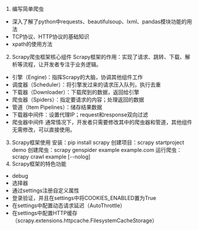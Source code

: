 1. 编写简单爬虫
- 深入了解了python中requests、beautifulsoup、lxml、pandas模块功能的用法
- TCP协议、HTTP协议的基础知识
- xpath的使用方法
2. Scrapy爬虫框架核心组件
Scrapy框架的作用：实现了请求、跳转、下载、解析等流程，让开发者专注于业务逻辑。
- 引擎（Engine)：指挥Scrapy的大脑，协调其他组件工作
- 调度器（Scheduler）：将引擎发过来的请求压入队列，执行去重
- 下载器（Downloader）：下载爬到的数据，返回给引擎
- 爬虫器（Spiders）：指定要请求的内容；处理返回的数据
- 管道（Item Pipelines）：储存结果数据
- 下载器中间件：设置代理IP；request和response双向过滤
- 爬虫器中间件
通常情况下，开发者只需要修改其中的爬虫器和管道，其他组件无需修改，可以直接使用。
3. Scrapy框架使用
安装：pip install scrapy
创建项目：scrapy startproject demo
创建爬虫：scrapy genspider example example.com
运行爬虫：scrapy crawl example [--nolog]
4. Scrapy框架的特色功能
- debug
- 选择器
- 通过settings注册自定义属性
- 登录验证，并且在settings中将COOKIES_ENABLED置为True
- 在settings中配置动态请求延迟（AutoThrottle）
- 在settings中配置HTTP缓存（scrapy.extensions.httpcache.FilesystemCacheStorage）